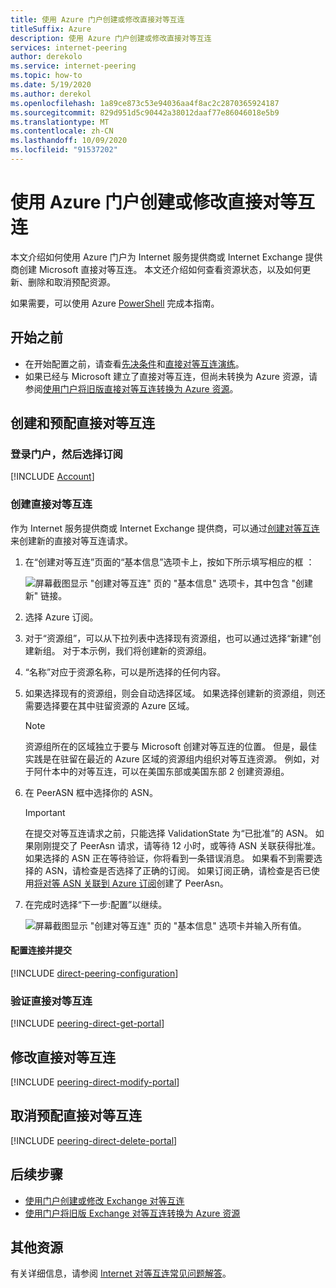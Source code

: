 ```yaml
---
title: 使用 Azure 门户创建或修改直接对等互连
titleSuffix: Azure
description: 使用 Azure 门户创建或修改直接对等互连
services: internet-peering
author: derekolo
ms.service: internet-peering
ms.topic: how-to
ms.date: 5/19/2020
ms.author: derekol
ms.openlocfilehash: 1a89ce873c53e94036aa4f8ac2c2870365924187
ms.sourcegitcommit: 829d951d5c90442a38012daaf77e86046018e5b9
ms.translationtype: MT
ms.contentlocale: zh-CN
ms.lasthandoff: 10/09/2020
ms.locfileid: "91537202"
---
```

# <a name="create-or-modify-a-direct-peering-by-using-the-azure-portal"></a>使用 Azure 门户创建或修改直接对等互连

本文介绍如何使用 Azure 门户为 Internet 服务提供商或 Internet Exchange 提供商创建 Microsoft 直接对等互连。 本文还介绍如何查看资源状态，以及如何更新、删除和取消预配资源。

如果需要，可以使用 Azure [PowerShell](howto-direct-powershell.md) 完成本指南。

## <a name="before-you-begin"></a>开始之前
* 在开始配置之前，请查看[先决条件](prerequisites.md)和[直接对等互连演练](walkthrough-direct-all.md)。
* 如果已经与 Microsoft 建立了直接对等互连，但尚未转换为 Azure 资源，请参阅[使用门户将旧版直接对等互连转换为 Azure 资源](howto-legacy-direct-portal.md)。

## <a name="create-and-provision-a-direct-peering"></a>创建和预配直接对等互连

### <a name="sign-in-to-the-portal-and-select-your-subscription"></a>登录门户，然后选择订阅
[!INCLUDE [Account](./includes/account-portal.md)]

### <a name="create-a-direct-peering"></a><a name=create></a>创建直接对等互连

作为 Internet 服务提供商或 Internet Exchange 提供商，可以通过[创建对等互连]( https://go.microsoft.com/fwlink/?linkid=2129593)来创建新的直接对等互连请求。

1. 在“创建对等互连”页面的“基本信息”选项卡上，按如下所示填写相应的框 ：


    ![屏幕截图显示 "创建对等互连" 页的 "基本信息" 选项卡，其中包含 "创建新" 链接。](./media/setup-basics-tab.png)

2. 选择 Azure 订阅。

3. 对于“资源组”，可以从下拉列表中选择现有资源组，也可以通过选择“新建”创建新组。 对于本示例，我们将创建新的资源组。

4. “名称”对应于资源名称，可以是所选择的任何内容。

5. 如果选择现有的资源组，则会自动选择区域。 如果选择创建新的资源组，则还需要选择要在其中驻留资源的 Azure 区域。

    >[!NOTE]
    > 资源组所在的区域独立于要与 Microsoft 创建对等互连的位置。 但是，最佳实践是在驻留在最近的 Azure 区域的资源组内组织对等互连资源。 例如，对于阿什本中的对等互连，可以在美国东部或美国东部 2 创建资源组。

6. 在 PeerASN 框中选择你的 ASN。

    >[!IMPORTANT]
    >在提交对等互连请求之前，只能选择 ValidationState 为“已批准”的 ASN。 如果刚刚提交了 PeerAsn 请求，请等待 12 小时，或等待 ASN 关联获得批准。 如果选择的 ASN 正在等待验证，你将看到一条错误消息。 如果看不到需要选择的 ASN，请检查是否选择了正确的订阅。 如果订阅正确，请检查是否已使用[将对等 ASN 关联到 Azure 订阅](https://go.microsoft.com/fwlink/?linkid=2129592)创建了 PeerAsn。

7. 在完成时选择“下一步:配置”以继续。



    ![屏幕截图显示 "创建对等互连" 页的 "基本信息" 选项卡并输入所有值。](./media/setup-direct-basics-filled-tab.png)


#### <a name="configure-connections-and-submit"></a>配置连接并提交
[!INCLUDE [direct-peering-configuration](./includes/direct-portal-configuration.md)]

### <a name="verify-direct-peering"></a><a name=get></a>验证直接对等互连
[!INCLUDE [peering-direct-get-portal](./includes/direct-portal-get.md)]

## <a name="modify-a-direct-peering"></a><a name="modify"></a>修改直接对等互连
[!INCLUDE [peering-direct-modify-portal](./includes/direct-portal-modify.md)]

## <a name="deprovision-a-direct-peering"></a><a name="delete"></a>取消预配直接对等互连
[!INCLUDE [peering-direct-delete-portal](./includes/delete.md)]

## <a name="next-steps"></a>后续步骤

* [使用门户创建或修改 Exchange 对等互连](howto-exchange-portal.md)
* [使用门户将旧版 Exchange 对等互连转换为 Azure 资源](howto-legacy-exchange-portal.md)

## <a name="additional-resources"></a>其他资源

有关详细信息，请参阅 [Internet 对等互连常见问题解答](faqs.md)。
